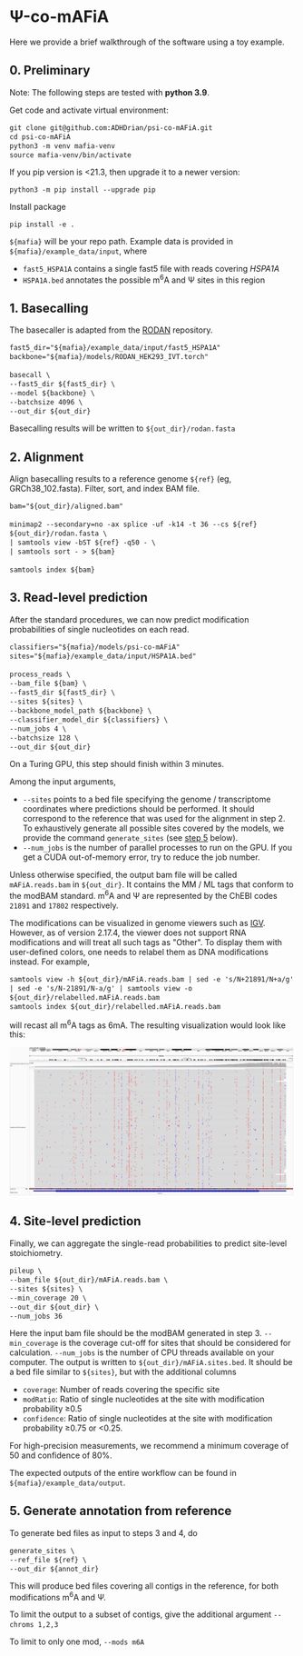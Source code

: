 # Ψ-co-mAFiA

Here we provide a brief walkthrough of the software using a toy example.

## 0. Preliminary
Note: The following steps are tested with **python 3.9**.

Get code and activate virtual environment:
```
git clone git@github.com:ADHDrian/psi-co-mAFiA.git
cd psi-co-mAFiA
python3 -m venv mafia-venv
source mafia-venv/bin/activate
```
If you pip version is <21.3, then upgrade it to a newer version:
```
python3 -m pip install --upgrade pip
```
Install package
```
pip install -e .
```
`${mafia}` will be your repo path.
Example data is provided in `${mafia}/example_data/input`, where
- `fast5_HSPA1A` contains a single fast5 file with reads covering <em>HSPA1A</em>
- `HSPA1A.bed` annotates the possible m<sup>6</sup>A and Ψ sites in this region 


## 1. Basecalling
The basecaller is adapted from the [RODAN](https://github.com/biodlab/RODAN) repository.
```
fast5_dir="${mafia}/example_data/input/fast5_HSPA1A"
backbone="${mafia}/models/RODAN_HEK293_IVT.torch"

basecall \
--fast5_dir ${fast5_dir} \
--model ${backbone} \
--batchsize 4096 \
--out_dir ${out_dir}
```
Basecalling results will be written to `${out_dir}/rodan.fasta`

## 2. Alignment
Align basecalling results to a reference genome `${ref}` (eg, GRCh38_102.fasta). Filter, sort, and index BAM file.
```
bam="${out_dir}/aligned.bam"

minimap2 --secondary=no -ax splice -uf -k14 -t 36 --cs ${ref} ${out_dir}/rodan.fasta \
| samtools view -bST ${ref} -q50 - \
| samtools sort - > ${bam}

samtools index ${bam}
```

## 3. Read-level prediction
After the standard procedures, we can now predict modification probabilities of single nucleotides on each read.
```
classifiers="${mafia}/models/psi-co-mAFiA"
sites="${mafia}/example_data/input/HSPA1A.bed"

process_reads \
--bam_file ${bam} \
--fast5_dir ${fast5_dir} \
--sites ${sites} \
--backbone_model_path ${backbone} \
--classifier_model_dir ${classifiers} \
--num_jobs 4 \
--batchsize 128 \
--out_dir ${out_dir}
```
On a Turing GPU, this step should finish within 3 minutes.

Among the input arguments,
- `--sites` points to a bed file specifying the genome / transcriptome coordinates where predictions should be performed. It should correspond to the reference that was used for the alignment in step 2. To exhaustively generate all possible sites covered by the models, we provide the command `generate_sites` (see [step 5](https://github.com/ADHDrian/psi-co-mAFiA/tree/main#5-generate-annotation-from-reference) below).
- `--num_jobs` is the number of parallel processes to run on the GPU. If you get a CUDA out-of-memory error, try to reduce the job number.

Unless otherwise specified, the output bam file will be called `mAFiA.reads.bam` in `${out_dir}`. It contains the MM / ML tags that conform to the modBAM standard. m<sup>6</sup>A and Ψ are represented by the ChEBI codes `21891` and `17802` respectively.

The modifications can be visualized in genome viewers such as [IGV](https://igv.org/). However, as of version 2.17.4, the viewer does not support RNA modifications and will treat all such tags as "Other". To display them with user-defined colors, one needs to relabel them as DNA modifications instead. For example,
```
samtools view -h ${out_dir}/mAFiA.reads.bam | sed -e 's/N+21891/N+a/g' | sed -e 's/N-21891/N-a/g' | samtools view -o ${out_dir}/relabelled.mAFiA.reads.bam
samtools index ${out_dir}/relabelled.mAFiA.reads.bam
```
will recast all m<sup>6</sup>A tags as 6mA. The resulting visualization would look like this:

![alt text](https://github.com/ADHDrian/psi-co-mAFiA/blob/main/example_data/igv_snapshot.png)

## 4. Site-level prediction
Finally, we can aggregate the single-read probabilities to predict site-level stoichiometry.
```
pileup \
--bam_file ${out_dir}/mAFiA.reads.bam \
--sites ${sites} \
--min_coverage 20 \
--out_dir ${out_dir} \
--num_jobs 36
```
Here the input bam file should be the modBAM generated in step 3. `--min_coverage` is the coverage cut-off for sites that should be considered for calculation. `--num_jobs` is the number of CPU threads available on your computer. The output is written to `${out_dir}/mAFiA.sites.bed`. It should be a bed file similar to `${sites}`, but with the additional columns
- `coverage`: Number of reads covering the specific site
- `modRatio`: Ratio of single nucleotides at the site with modification probability ≥0.5
- `confidence`: Ratio of single nucleotides at the site with modification probability ≥0.75 or <0.25.

For high-precision measurements, we recommend a minimum coverage of 50 and confidence of 80%.

The expected outputs of the entire workflow can be found in `${mafia}/example_data/output`.

## 5. Generate annotation from reference
To generate bed files as input to steps 3 and 4, do
```
generate_sites \
--ref_file ${ref} \
--out_dir ${annot_dir}
```
This will produce bed files covering all contigs in the reference, for both modifications m<sup>6</sup>A and Ψ.

To limit the output to a subset of contigs, give the additional argument
`--chroms 1,2,3`

To limit to only one mod,
`--mods m6A`
